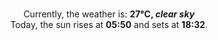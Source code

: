 <p  align="center"><br/>Currently, the weather is: <b> 27°C, <i>clear sky</i></b></br>Today, the sun rises at <b>05:50</b> and sets at <b>18:32</b>.</p>